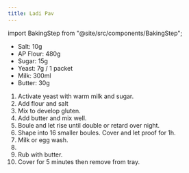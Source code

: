 ```yaml
---
title: Ladi Pav
---
```


import BakingStep from "@site/src/components/BakingStep";

- Salt: 10g
- AP Flour: 480g
- Sugar: 15g
- Yeast: 7g / 1 packet
- Milk: 300ml
- Butter: 30g

1. Activate yeast with warm milk and sugar.
1. Add flour and salt
1. Mix to develop gluten.
1. Add butter and mix well.
1. Boule and let rise until double or retard over night.
1. Shape into 16 smaller boules. Cover and let proof for 1h.
1. Milk or egg wash.
1. <BakingStep temp="180" time="20 minutes" preheat />
1. Rub with butter.
1. Cover for 5 minutes then remove from tray.
